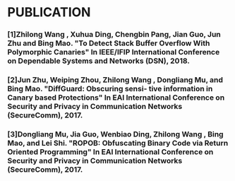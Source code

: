  # PUBLICATION
 
### [1]Zhilong Wang , Xuhua Ding, Chengbin Pang, Jian Guo, Jun Zhu and Bing Mao. "To Detect Stack Buffer Overflow With Polymorphic Canaries" In IEEE/IFIP International Conference on Dependable Systems and Networks (DSN), 2018.
### [2]Jun Zhu, Weiping Zhou, Zhilong Wang , Dongliang Mu, and Bing Mao. "DiffGuard: Obscuring sensi- tive information in Canary based Protections" In EAI International Conference on Security and Privacy in Communication Networks (SecureComm), 2017.
### [3]Dongliang Mu, Jia Guo, Wenbiao Ding, Zhilong Wang , Bing Mao, and Lei Shi. "ROPOB: Obfuscating Binary Code via Return Oriented Programming" In EAI International Conference on Security and Privacy in Communication Networks (SecureComm), 2017.
